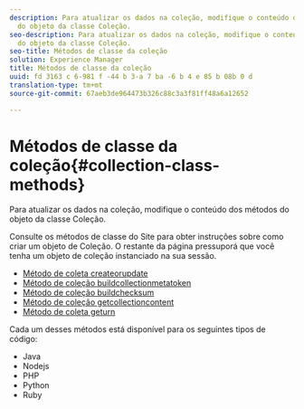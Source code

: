 ```yaml
---
description: Para atualizar os dados na coleção, modifique o conteúdo dos métodos
  do objeto da classe Coleção.
seo-description: Para atualizar os dados na coleção, modifique o conteúdo dos métodos
  do objeto da classe Coleção.
seo-title: Métodos de classe da coleção
solution: Experience Manager
title: Métodos de classe da coleção
uuid: fd 3163 c 6-981 f -44 b 3-a 7 ba -6 b 4 e 85 b 08b 0 d
translation-type: tm+mt
source-git-commit: 67aeb3de964473b326c88c3a3f81ff48a6a12652

---
```



# Métodos de classe da coleção{#collection-class-methods}

Para atualizar os dados na coleção, modifique o conteúdo dos métodos do objeto da classe Coleção.

Consulte os métodos de classe do Site para obter instruções sobre como criar um objeto de Coleção. O restante da página pressuporá que você tenha um objeto de coleção instanciado na sua sessão.

* [Método de coleta createorupdate](#r_createorupdate_collection_method)
* [Método de coleção buildcollectionmetatoken](#r_buildcollectionmetatoken_collection_method)
* [Método de coleção buildchecksum](#r_buildchecksum_collection_method)
* [Método de coleção getcollectioncontent](#t_getcollectioncontent_collection_method)
* [Método de coleta geturn](#r_geturn_collection_method)

Cada um desses métodos está disponível para os seguintes tipos de código:

* Java
* Nodejs
* PHP
* Python
* Ruby

